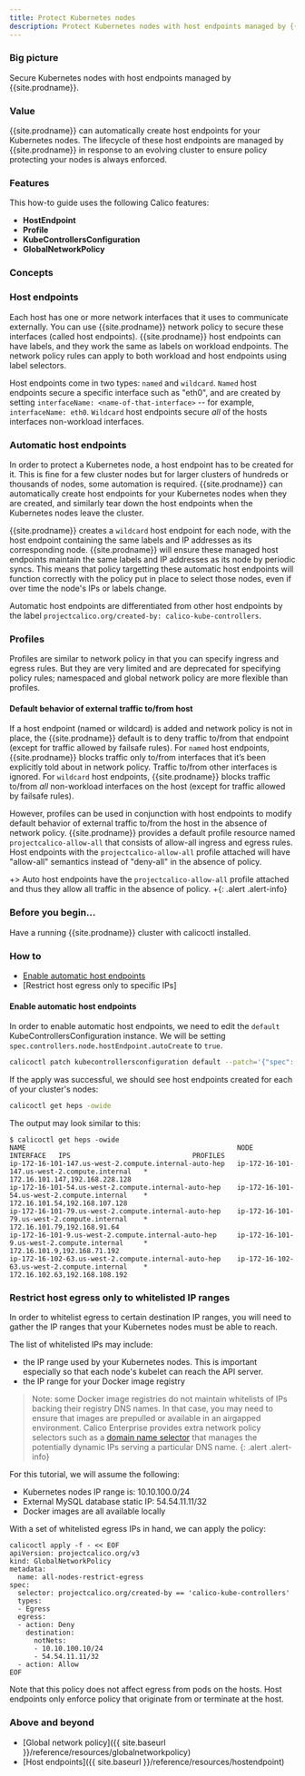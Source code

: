 ```yaml
---
title: Protect Kubernetes nodes
description: Protect Kubernetes nodes with host endpoints managed by {{site.prodname}}
---
```


### Big picture

Secure Kubernetes nodes with host endpoints managed by {{site.prodname}}.

### Value

{{site.prodname}} can automatically create host endpoints for your Kubernetes nodes. The lifecycle of these host endpoints are managed by {{site.prodname}} in response to an evolving cluster to ensure policy protecting your nodes is always enforced.

### Features

This how-to guide uses the following Calico features:
- **HostEndpoint**
- **Profile**
- **KubeControllersConfiguration**
- **GlobalNetworkPolicy**

### Concepts

### Host endpoints

Each host has one or more network interfaces that it uses to communicate externally. You can use {{site.prodname}} network policy to secure these interfaces (called host endpoints).
{{site.prodname}} host endpoints can have labels, and they work the same as labels on workload endpoints. The network policy rules can apply to both workload and host endpoints using label selectors.

Host endpoints come in two types: `named` and `wildcard`. `Named` host endpoints secure a specific interface such as "eth0", and are created by setting `interfaceName: <name-of-that-interface>` -- for example, `interfaceName: eth0`.
`Wildcard` host endpoints secure _all_ of the hosts interfaces non-workload interfaces.

### Automatic host endpoints

In order to protect a Kubernetes node, a host endpoint has to be created for it. This is fine for a few cluster nodes but for larger clusters of hundreds or thousands of nodes, some automation is required.
{{site.prodname}} can automatically create host endpoints for your Kubernetes nodes when they are created, and similarly tear down the host endpoints when the Kubernetes nodes leave the cluster.

{{site.prodname}} creates a `wildcard` host endpoint for each node, with the host endpoint containing the same labels and IP addresses as its corresponding node.
{{site.prodname}} will ensure these managed host endpoints maintain the same labels and IP addresses as its node by periodic syncs.
This means that policy targetting these automatic host endpoints will function correctly with the policy put in place to select those nodes, even if over time the node's IPs or labels change.

Automatic host endpoints are differentiated from other host endpoints by the label `projectcalico.org/created-by: calico-kube-controllers`.

### Profiles

Profiles are similar to network policy in that you can specify ingress and egress rules. But they are very limited and are deprecated for specifying policy rules; namespaced and global network policy are more flexible than profiles.

#### Default behavior of external traffic to/from host

If a host endpoint (named or wildcard) is added and network policy is not in place, the {{site.prodname}} default is to deny traffic to/from that endpoint (except for traffic allowed by failsafe rules).
For `named` host endpoints, {{site.prodname}} blocks traffic only to/from interfaces that it’s been explicitly told about in network policy. Traffic to/from other interfaces is ignored.
For `wildcard` host endpoints, {{site.prodname}} blocks traffic to/from _all_ non-workload interfaces on the host (except for traffic allowed by failsafe rules).

However, profiles can be used in conjunction with host endpoints to modify default behavior of external traffic to/from the host in the absence of network policy.
{{site.prodname}} provides a default profile resource named `projectcalico-allow-all` that consists of allow-all ingress and egress rules.
Host endpoints with the `projectcalico-allow-all` profile attached will have "allow-all" semantics instead of "deny-all" in the absence of policy.

+> Auto host endpoints have the `projectcalico-allow-all` profile attached and thus they allow all traffic in the absence of policy.
+{: .alert .alert-info}

### Before you begin...

Have a running {{site.prodname}} cluster with calicoctl installed.

### How to

- [Enable automatic host endpoints](#enable-automatic-host-endpoints)
- [Restrict host egress only to specific IPs]

#### Enable automatic host endpoints

In order to enable automatic host endpoints, we need to edit the `default` KubeControllersConfiguration instance.
We will be setting `spec.controllers.node.hostEndpoint.autoCreate` to `true`.

```bash
calicoctl patch kubecontrollersconfiguration default --patch='{"spec": {"controllers": {"node": {"hostEndpoint": {"autoCreate": "Enabled"}}}}}'
```

If the apply was successful, we should see host endpoints created for each of your cluster's nodes:

```bash
calicoctl get heps -owide
```

The output may look similar to this:

```
$ calicoctl get heps -owide
NAME                                                    NODE                                           INTERFACE   IPS                              PROFILES
ip-172-16-101-147.us-west-2.compute.internal-auto-hep   ip-172-16-101-147.us-west-2.compute.internal   *           172.16.101.147,192.168.228.128
ip-172-16-101-54.us-west-2.compute.internal-auto-hep    ip-172-16-101-54.us-west-2.compute.internal    *           172.16.101.54,192.168.107.128
ip-172-16-101-79.us-west-2.compute.internal-auto-hep    ip-172-16-101-79.us-west-2.compute.internal    *           172.16.101.79,192.168.91.64
ip-172-16-101-9.us-west-2.compute.internal-auto-hep     ip-172-16-101-9.us-west-2.compute.internal     *           172.16.101.9,192.168.71.192
ip-172-16-102-63.us-west-2.compute.internal-auto-hep    ip-172-16-102-63.us-west-2.compute.internal    *           172.16.102.63,192.168.108.192
```

### Restrict host egress only to whitelisted IP ranges

In order to whitelist egress to certain destination IP ranges, you will need to gather the IP ranges that your Kubernetes nodes must be able to reach.

The list of whitelisted IPs may include:
- the IP range used by your Kubernetes nodes. This is important especially so that each node's kubelet can reach the API server.
- the IP range for your Docker image registry

> Note: some Docker image registries do not maintain whitelists of IPs backing their registry DNS names.
> In that case, you may need to ensure that images are prepulled or available in an airgapped environment.
> Calico Enterprise provides extra network policy selectors such as a [domain name selector](https://docs.tigera.io/reference/resources/globalnetworkpolicy#exact-and-wildcard-domain-names)
> that manages the potentially dynamic IPs serving a particular DNS name.
{: .alert .alert-info}

For this tutorial, we will assume the following:
- Kubernetes nodes IP range is: 10.10.100.0/24
- External MySQL database static IP: 54.54.11.11/32
- Docker images are all available locally

With a set of whitelisted egress IPs in hand, we can apply the policy:

```
calicoctl apply -f - << EOF
apiVersion: projectcalico.org/v3
kind: GlobalNetworkPolicy
metadata:
  name: all-nodes-restrict-egress
spec:
  selector: projectcalico.org/created-by == 'calico-kube-controllers'
  types:
  - Egress
  egress:
  - action: Deny
    destination:
      notNets:
      - 10.10.100.10/24
      - 54.54.11.11/32
  - action: Allow
EOF
```

Note that this policy does not affect egress from pods on the hosts. Host endpoints only enforce policy that originate from or terminate at the host.

### Above and beyond

- [Global network policy]({{ site.baseurl }}/reference/resources/globalnetworkpolicy) 
- [Host endpoints]({{ site.baseurl }}/reference/resources/hostendpoint)
